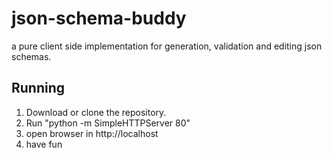 # json-schema-buddy
a pure client side implementation for generation, validation and editing json schemas.

## Running

1. Download or clone the repository.
2. Run "python -m SimpleHTTPServer 80"
3. open browser in http://localhost
4. have fun
